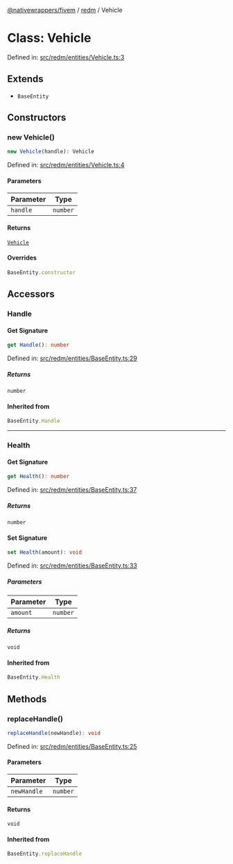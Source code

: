 [@nativewrappers/fivem](../../README.md) / [redm](../README.md) / Vehicle

# Class: Vehicle

Defined in: [src/redm/entities/Vehicle.ts:3](https://github.com/nativewrappers/nativewrappers/blob/756c662f77d10717b10de50b84f2e02fa47719d1/src/redm/entities/Vehicle.ts#L3)

## Extends

- `BaseEntity`

## Constructors

### new Vehicle()

```ts
new Vehicle(handle): Vehicle
```

Defined in: [src/redm/entities/Vehicle.ts:4](https://github.com/nativewrappers/nativewrappers/blob/756c662f77d10717b10de50b84f2e02fa47719d1/src/redm/entities/Vehicle.ts#L4)

#### Parameters

| Parameter | Type |
| ------ | ------ |
| `handle` | `number` |

#### Returns

[`Vehicle`](Vehicle.md)

#### Overrides

```ts
BaseEntity.constructor
```

## Accessors

### Handle

#### Get Signature

```ts
get Handle(): number
```

Defined in: [src/redm/entities/BaseEntity.ts:29](https://github.com/nativewrappers/nativewrappers/blob/756c662f77d10717b10de50b84f2e02fa47719d1/src/redm/entities/BaseEntity.ts#L29)

##### Returns

`number`

#### Inherited from

```ts
BaseEntity.Handle
```

***

### Health

#### Get Signature

```ts
get Health(): number
```

Defined in: [src/redm/entities/BaseEntity.ts:37](https://github.com/nativewrappers/nativewrappers/blob/756c662f77d10717b10de50b84f2e02fa47719d1/src/redm/entities/BaseEntity.ts#L37)

##### Returns

`number`

#### Set Signature

```ts
set Health(amount): void
```

Defined in: [src/redm/entities/BaseEntity.ts:33](https://github.com/nativewrappers/nativewrappers/blob/756c662f77d10717b10de50b84f2e02fa47719d1/src/redm/entities/BaseEntity.ts#L33)

##### Parameters

| Parameter | Type |
| ------ | ------ |
| `amount` | `number` |

##### Returns

`void`

#### Inherited from

```ts
BaseEntity.Health
```

## Methods

### replaceHandle()

```ts
replaceHandle(newHandle): void
```

Defined in: [src/redm/entities/BaseEntity.ts:25](https://github.com/nativewrappers/nativewrappers/blob/756c662f77d10717b10de50b84f2e02fa47719d1/src/redm/entities/BaseEntity.ts#L25)

#### Parameters

| Parameter | Type |
| ------ | ------ |
| `newHandle` | `number` |

#### Returns

`void`

#### Inherited from

```ts
BaseEntity.replaceHandle
```
